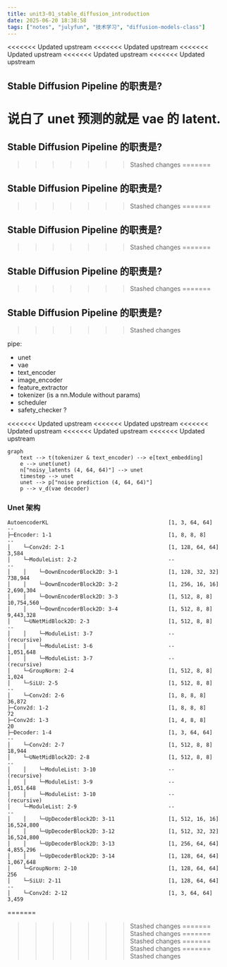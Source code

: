 ```yaml
---
title: unit3-01_stable_diffusion_introduction
date: 2025-06-20 18:38:58
tags: ["notes", "julyfun", "技术学习", "diffusion-models-class"]
---
```

<<<<<<< Updated upstream
<<<<<<< Updated upstream
<<<<<<< Updated upstream
<<<<<<< Updated upstream
<<<<<<< Updated upstream

## Stable Diffusion Pipeline 的职责是?

说白了 unet 预测的就是 vae 的 latent.
=======
## Stable Diffusion Pipeline 的职责是?
>>>>>>> Stashed changes
=======
## Stable Diffusion Pipeline 的职责是?
>>>>>>> Stashed changes
=======
## Stable Diffusion Pipeline 的职责是?
>>>>>>> Stashed changes
=======
## Stable Diffusion Pipeline 的职责是?
>>>>>>> Stashed changes
=======
## Stable Diffusion Pipeline 的职责是?
>>>>>>> Stashed changes

pipe:
- unet
- vae
- text_encoder
- image_encoder
- feature_extractor
- tokenizer (is a nn.Module without params)
- scheduler
- safety_checker ?

<<<<<<< Updated upstream
<<<<<<< Updated upstream
<<<<<<< Updated upstream
<<<<<<< Updated upstream
<<<<<<< Updated upstream
```mermaid
graph
    text --> t(tokenizer & text_encoder) --> e[text_embedding]
    e --> unet(unet)
    n["noisy_latents (4, 64, 64)"] --> unet
    timestep --> unet
    unet --> p["noise prediction (4, 64, 64)"]
    p --> v_d(vae decoder)
```

### Unet 架构

```
AutoencoderKL                                      [1, 3, 64, 64]            --
├─Encoder: 1-1                                     [1, 8, 8, 8]              --
│    └─Conv2d: 2-1                                 [1, 128, 64, 64]          3,584
│    └─ModuleList: 2-2                             --                        --
│    │    └─DownEncoderBlock2D: 3-1                [1, 128, 32, 32]          738,944
│    │    └─DownEncoderBlock2D: 3-2                [1, 256, 16, 16]          2,690,304
│    │    └─DownEncoderBlock2D: 3-3                [1, 512, 8, 8]            10,754,560
│    │    └─DownEncoderBlock2D: 3-4                [1, 512, 8, 8]            9,443,328
│    └─UNetMidBlock2D: 2-3                         [1, 512, 8, 8]            --
│    │    └─ModuleList: 3-7                        --                        (recursive)
│    │    └─ModuleList: 3-6                        --                        1,051,648
│    │    └─ModuleList: 3-7                        --                        (recursive)
│    └─GroupNorm: 2-4                              [1, 512, 8, 8]            1,024
│    └─SiLU: 2-5                                   [1, 512, 8, 8]            --
│    └─Conv2d: 2-6                                 [1, 8, 8, 8]              36,872
├─Conv2d: 1-2                                      [1, 8, 8, 8]              72
├─Conv2d: 1-3                                      [1, 4, 8, 8]              20
├─Decoder: 1-4                                     [1, 3, 64, 64]            --
│    └─Conv2d: 2-7                                 [1, 512, 8, 8]            18,944
│    └─UNetMidBlock2D: 2-8                         [1, 512, 8, 8]            --
│    │    └─ModuleList: 3-10                       --                        (recursive)
│    │    └─ModuleList: 3-9                        --                        1,051,648
│    │    └─ModuleList: 3-10                       --                        (recursive)
│    └─ModuleList: 2-9                             --                        --
│    │    └─UpDecoderBlock2D: 3-11                 [1, 512, 16, 16]          16,524,800
│    │    └─UpDecoderBlock2D: 3-12                 [1, 512, 32, 32]          16,524,800
│    │    └─UpDecoderBlock2D: 3-13                 [1, 256, 64, 64]          4,855,296
│    │    └─UpDecoderBlock2D: 3-14                 [1, 128, 64, 64]          1,067,648
│    └─GroupNorm: 2-10                             [1, 128, 64, 64]          256
│    └─SiLU: 2-11                                  [1, 128, 64, 64]          --
│    └─Conv2d: 2-12                                [1, 3, 64, 64]            3,459
```
=======
>>>>>>> Stashed changes
=======
>>>>>>> Stashed changes
=======
>>>>>>> Stashed changes
=======
>>>>>>> Stashed changes
=======
>>>>>>> Stashed changes
